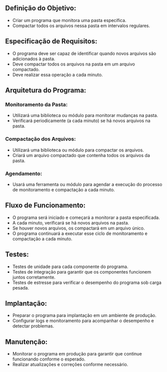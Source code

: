 ## Definição do Objetivo:

- Criar um programa que monitora uma pasta específica.
- Compactar todos os arquivos nessa pasta em intervalos regulares.

## Especificação de Requisitos:

- O programa deve ser capaz de identificar quando novos arquivos são adicionados à pasta.
- Deve compactar todos os arquivos na pasta em um arquivo compactado.
- Deve realizar essa operação a cada minuto.

## Arquitetura do Programa:

### Monitoramento da Pasta:

- Utilizará uma biblioteca ou módulo para monitorar mudanças na pasta.
- Verificará periodicamente (a cada minuto) se há novos arquivos na pasta.

### Compactação dos Arquivos:

- Utilizará uma biblioteca ou módulo para compactar os arquivos.
- Criará um arquivo compactado que contenha todos os arquivos da pasta.

### Agendamento:

- Usará uma ferramenta ou módulo para agendar a execução do processo de monitoramento e compactação a cada minuto.

## Fluxo de Funcionamento:

- O programa será iniciado e começará a monitorar a pasta especificada.
- A cada minuto, verificará se há novos arquivos na pasta.
- Se houver novos arquivos, os compactará em um arquivo único.
- O programa continuará a executar esse ciclo de monitoramento e compactação a cada minuto.

## Testes:

- Testes de unidade para cada componente do programa.
- Testes de integração para garantir que os componentes funcionem juntos corretamente.
- Testes de estresse para verificar o desempenho do programa sob carga pesada.

## Implantação:

- Preparar o programa para implantação em um ambiente de produção.
- Configurar logs e monitoramento para acompanhar o desempenho e detectar problemas.

## Manutenção:

- Monitorar o programa em produção para garantir que continue funcionando conforme o esperado.
- Realizar atualizações e correções conforme necessário.
